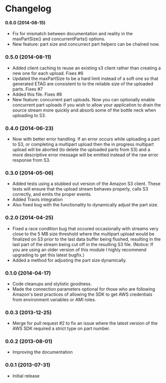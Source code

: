 Changelog
=========

#### 0.6.0 (2014-08-15)

* Fix for mismatch between documentation and reality in the maxPartSize() and concurrentParts() options.
* New feature: part size and concurrect part helpers can be chained now.

### 0.5.0 (2014-08-11)

* Added client caching to reuse an existing s3 client rather than creating a new one for each upload. Fixes #6
* Updated the maxPartSize to be a hard limit instead of a soft one so that generated ETAG are consistent to to the reliable size of the uploaded parts. Fixes #7
* Added this file. Fixes #8
* New feature: concurrent part uploads. Now you can optionally enable concurrent part uploads if you wish to allow your application to drain the source stream more quickly and absorb some of the bottle neck when uploading to S3.

### 0.4.0 (2014-06-23)

* Now with better error handling. If an error occurs while uploading a part to S3, or completing a multipart upload then the in progress multipart upload will be aborted (to delete the uploaded parts from S3) and a more descriptive error message will be emitted instead of the raw error response from S3.

### 0.3.0 (2014-05-06)

* Added tests using a stubbed out version of the Amazon S3 client. These tests will ensure that the upload stream behaves properly, calls S3 correctly, and emits the proper events.
* Added Travis integration
* Also fixed bug with the functionality to dynamically adjust the part size.

### 0.2.0 (2014-04-25)

* Fixed a race condition bug that occured occasionally with streams very close to the 5 MB size threshold where the multipart upload would be finalized on S3 prior to the last data buffer being flushed, resulting in the last part of the stream being cut off in the resulting S3 file. (Notice: If you are using an older version of this module I highly recommend upgrading to get this latest bugfix.)
* Added a method for adjusting the part size dynamically.

### 0.1.0 (2014-04-17)

* Code cleanups and stylistic goodness.
* Made the connection parameters optional for those who are following Amazon's best practices of allowing the SDK to get AWS credentials from environment variables or AMI roles.

### 0.0.3 (2013-12-25)

* Merge for pull request #2 to fix an issue where the latest version of the AWS SDK required a strict type on part number.

### 0.0.2 (2013-08-01)

* Improving the documentation

### 0.0.1 (2013-07-31)

* Initial release
